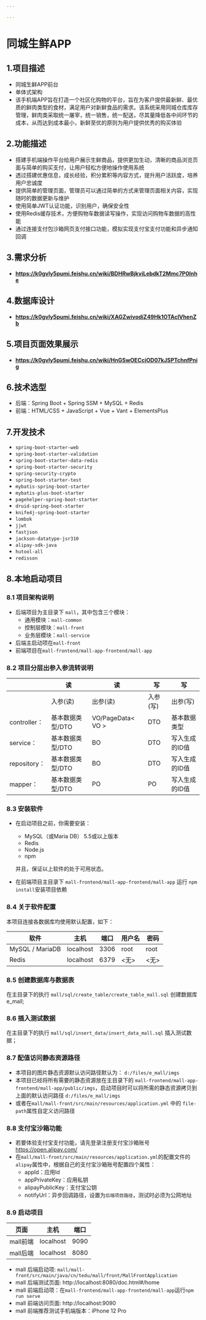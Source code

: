 ```yaml
---

---
```


# 同城生鲜APP

## 1.项目描述
- 同城生鲜APP前台
- 单体式架构
- 该手机端APP旨在打造一个社区化购物的平台，旨在为客户提供最新鲜、最优质的鲜肉类型的食材，满足用户对新鲜食品的需求。该系统采用同城仓库库存管理，鲜肉类采取统一屠宰，统一销售，统一配送，尽其量降低各中间环节的成本，从而达到成本最小，新鲜至优的原则为用户提供优秀的购买体验
## 2.功能描述

- 搭建手机端操作平台给用户展示生鲜商品，提供更加生动，清晰的商品浏览页面与简单的购买支付，让用户轻松方便地操作使用系统
- 透过搭建优惠信息，成长经验，积分累积等内容方式，提升用户活跃度，培养用户忠诚度
- 提供简单的管理页面，管理员可以通过简单的方式来管理页面相关内容，实现随时的数据更新与维护
- 使用简单JWT认证功能，识别用户，确保安全性  
- 使用Redis缓存技术，方便购物车数据读写操作，实现访问购物车数据的高性能
- 通过连接支付包沙箱网页支付接口功能，模拟实现支付宝支付功能和异步通知回调

## 3.需求分析

- #### https://k0gvly5pumi.feishu.cn/wiki/BDHRwBjkviLebdkT2Mmc7P0Inhe

## 4.数据库设计

- #### https://k0gvly5pumi.feishu.cn/wiki/XAGZwivodiZ49Hk1OTAclVhenZb

## 5.项目页面效果展示

- #### https://k0gvly5pumi.feishu.cn/wiki/HnGSwOECciOD07kJSPTchnfPnig

## 6.技术选型
- 后端：Spring Boot + Spring SSM + MySQL + Redis
- 前端：HTML/CSS + JavaScript + Vue + Vant + ElementsPlus

## 7.开发技术

- `spring-boot-starter-web`
- `spring-boot-starter-validation`
- `spring-boot-starter-data-redis`
- `spring-boot-starter-security`
- `spring-security-crypto`
- `spring-boot-starter-test`
- `mybatis-spring-boot-starter`
- `mybatis-plus-boot-starter`
- `pagehelper-spring-boot-starter`
- `druid-spring-boot-starter`
- `knife4j-spring-boot-starter`
- `lombok`
- `jjwt`
- `fastjson`
- `jackson-datatype-jsr310`
- `alipay-sdk-java`
- `hutool-all`
- `redisson`

## 8.本地启动项目

### 8.1 项目架构说明

- 后端项目为主目录下 `mall`，其中包含三个模块：
  - 通用模块：`mall-common`
  - 控制层模块：`mall-front`
  - 业务层模块：`mall-service`
- 后端主启动项在`mall-front`
- 前端项目在`mall-frontend/mall-app-frontend/mall-app`

### 8.2 项目分层出参入参流转说明

|              | 读               | 读                | 写       | 写             |
| ------------ | ---------------- | ----------------- | -------- | -------------- |
|              | 入参(读)         | 出参(读)          | 入参(写) | 出参(写)       |
| controller： | 基本数据类型/DTO | VO/PageData< VO > | DTO      | 基本数据类型   |
| service：    | 基本数据类型/DTO | BO                | DTO      | 写入生成的ID值 |
| repository： | 基本数据类型/DTO | BO                | DTO      | 写入生成的ID值 |
| mapper：     | 基本数据类型/DTO | PO                | PO       | 写入生成的ID值 |

### 8.3 安装软件

- 在启动项目之前，你需要安装：

  - MySQL（或Maria DB） 5.5或以上版本
  - Redis
  - Node.js
  - npm

  并且，保证以上软件的处于可用状态。

- 在前端项目主目录下 `mall-frontend/mall-app-frontend/mall-app` 运行 `npm install`安装项目依赖

### 8.4 关于软件配置

本项目连接各数据库均使用默认配置，如下：

| 软件            | 主机      | 端口 | 用户名 | 密码 |
| --------------- | --------- | ---- | ------ | ---- |
| MySQL / MariaDB | localhost | 3306 | root   | root |
| Redis           | localhost | 6379 | <无>   | <无> |

### 8.5 创建数据库与数据表

在主目录下的执行 `mall/sql/create_table/create_table_mall.sql` 创建数据库 e_mall;

### 8.6 插入测试数据

在主目录下的执行 `mall/sql/insert_data/insert_data_mall.sql` 插入测试数据；

### 8.7 配值访问静态资源路径

- 本项目的图片静态资源默认访问路径默认为： `d:/files/e_mall/imgs`
- 本项目已经将所有需要的静态资源放在主目录下的 `mall-frontend/mall-app-frontend/mall-app/public/imgs`，启动项目时可以将所需的静态资源拷贝到上面的默认访问路径 `d:/files/e_mall/imgs`
- 或者在`mall/mall-front/src/main/resources/application.yml` 中的 `file-path`属性自定义访问路径

### 8.8 支付宝沙箱功能

- 若要体验支付宝支付功能，请先登录注册支付宝沙箱账号 https://open.alipay.com/
- 在`mall/mall-front/src/main/resources/application.yml`的配置文件的`alipay`属性中，根据自己的支付宝沙箱账号配置四个属性：
  - appId：应用Id
  - appPrivateKey：应用私钥
  - alipayPublicKey：支付宝公钥
  - notifyUrl：异步回调路径，设置为`后端项目路径`，测试时必须为公网地址

### 8.9 启动项目

| 页面     | 主机      | 端口 |
| -------- | --------- | ---- |
| mall前端 | localhost | 9090 |
| mall后端 | localhost | 8080 |

- mall 后端启动项: `mall/mall-front/src/main/java/cn/tedu/mall/front/MallFrontApplication`
- mall 后端测试页面: http://localhost:8080/doc.html#/home
- mall 前端启动项：在`mall-frontend/mall-app-frontend/mall-app`运行`npm run serve`
- mall 前端访问页面: http://localhost:9090
- mall 前端推荐测试手机端版本：iPhone 12 Pro

